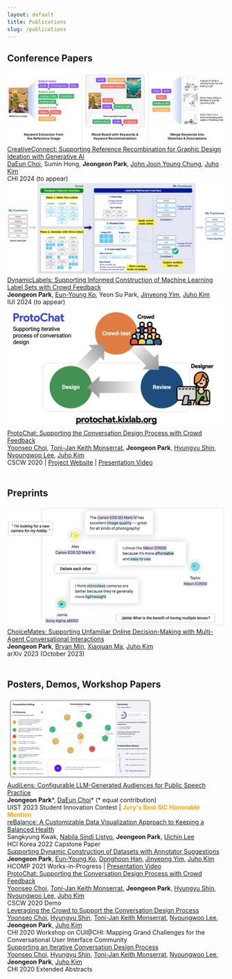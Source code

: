 ```yaml
---
layout: default
title: Publications
slug: /publications
---
```


<h2>Conference Papers</h2>

<div class="pub-container">
    <div class="pub-teaser-image">
        <img class="img-shadow" src="./assets/img/teaser/creativeconnect-teaser.png" />
    </div>
    <div class="pub-contents">
        <a id="blue-bg" class="pub-title" href="https://arxiv.org/abs/2312.11949">CreativeConnect: Supporting Reference Recombination for Graphic Design Ideation with Generative AI</a> <br/>
        <a class="collaborator" href="https://daeunchoi.com/">DaEun Choi</a>, Sumin Hong, <b class="pub-me">Jeongeon Park</b>, <a class="collaborator" href="https://johnr0.github.io/">John Joon Young Chung</a>, <a class="collaborator" href="https://juhokim.com/">Juho Kim</a> <br>
        <span class="pub-venue">  CHI 2024 (to appear) </span>
    </div>
</div>

<div class="pub-container">
    <div class="pub-teaser-image">
            <img class="img-shadow" src="./assets/img/teaser/dynamiclabels-teaser.jpg"/>
    </div>
    <div class="pub-contents">
        <a id="blue-bg" class="pub-title" href="">DynamicLabels: Supporting Informed Construction of Machine Learning Label Sets with Crowd Feedback</a> <br/>
        <b class="pub-me">Jeongeon Park</b>, <a class="collaborator" href="https://eunyoungko.com/">Eun-Young Ko</a>, Yeon Su Park, <a class="collaborator" href="https://scholar.google.co.kr/citations?hl=en&user=UltFXK0AAAAJ">Jinyeong Yim</a>, <a class="collaborator" href="https://juhokim.com/">Juho Kim</a> <br>
        <span class="pub-venue"> IUI 2024 (to appear) </span>
    </div>
</div>

<div class="pub-container">
    <div class="pub-teaser-image">
            <img class="img-shadow" src="./assets/img/teaser/protochat-teaser.jpeg"/>
    </div>
    <div class="pub-contents">
        <a id="blue-bg" class="pub-title" href="https://dl.acm.org/doi/10.1145/3432924">ProtoChat: Supporting the Conversation Design Process with Crowd Feedback</a> <br/>
        <a class="collaborator" href="https://www.yoonseochoi.com/">Yoonseo Choi</a>, <a class="collaborator" href="https://www.linkedin.com/in/tjmonsi/">Toni-Jan Keith Monserrat</a>, <b class="pub-me">Jeongeon Park</b>, <a class="collaborator" href="https://hyungyu.com/">Hyungyu Shin</a>, <a class="collaborator" href="https://scholar.google.com/citations?user=nXhihPQAAAAJ">Nyoungwoo Lee</a>, <a class="collaborator" href="https://juhokim.com/">Juho Kim</a> <br>
        <span class="pub-venue"> CSCW 2020 | <a id="plain-bg" href="http://protochat.kixlab.org/">Project Website</a> | <a id="plain-bg" href="https://www.youtube.com/watch?v=oIBt3EkH-eE">Presentation Video</a> </span>
    </div>
</div>

<div style="height: 20px"></div>

<h2>Preprints</h2>
<div class="pub-container">
    <div class="pub-teaser-image">
        <img class="img-shadow" src="./assets/img/teaser/choicemates-teaser.jpg" />
    </div>
    <div class="pub-contents">
        <a id="blue-bg" class="pub-title" href="https://arxiv.org/abs/2310.01331">ChoiceMates: Supporting Unfamiliar Online Decision-Making with Multi-Agent Conversational Interactions</a> <br/>
        <b class="pub-me">Jeongeon Park</b>, <a class="collaborator" href="https://bryanmin.me/">Bryan Min</a>, <a class="collaborator" href="https://www.cse.ust.hk/~mxj/">Xiaojuan Ma</a>, <a class="collaborator" href="https://juhokim.com/">Juho Kim</a> <br>
        <span class="pub-venue">arXiv 2023 (October 2023) </span>
    </div>
</div>



<div style="height: 20px"></div>

<h2>Posters, Demos, Workshop Papers</h2>
<div class="pub-container">
    <div class="pub-teaser-image">
        <img class="img-shadow" src="./assets/img/teaser/audilens-teaser.jpg" />
    </div>
    <div class="pub-contents">
        <a id="blue-bg" class="pub-title" href="https://dl.acm.org/doi/10.1145/3586182.3625114">AudiLens: Configurable LLM-Generated Audiences for Public Speech Practice</a> <br/>
        <b class="pub-me">Jeongeon Park</b>*, <a class="collaborator" href="https://daeunchoi.com/">DaEun Choi</a>* (* equal contribution) <br>
        <span class="pub-venue">UIST 2023 Student Innovation Contest |</span> <b style="color:orange;margin:5px 0 0;">Jury's Best SIC Honorable Mention </b>
    </div>
</div>

<div class="pub-container">
    <div class="pub-contents">
        <a id="blue-bg" class="pub-title" href="/assets/pdf/hcikorea2022-rebalance-capstone.pdf">reBalance: A Customizable Data Visualization Approach to Keeping a Balanced Health</a> <br/>
        Sangkyung Kwak, <a class="collaborator" href="https://wulanfrom-design.netlify.app/">Nabila Sindi Listyo</a>, <b class="pub-me">Jeongeon Park</b>, <a class="collaborator" href="https://scholar.google.co.kr/citations?user=Sc2pBzYAAAAJ">Uichin Lee</a> <br>
        <span class="pub-venue"> HCI Korea 2022 Capstone Paper </span>
    </div>
</div>

<div class="pub-container">
    <div class="pub-contents">
        <a id="blue-bg" class="pub-title" href="https://www.humancomputation.com/assets/wips_demos/HCOMP_2021_paper_97.pdf">Supporting Dynamic Construction of Datasets with Annotator Suggestions</a> <br/>
        <b class="pub-me">Jeongeon Park</b>, <a class="collaborator" href="https://eunyoungko.com/">Eun-Young Ko</a>, <a class="collaborator" href="https://scholar.google.com/citations?user=aVnLn_IAAAAJ&hl=en">Donghoon Han</a>, <a class="collaborator" href="https://scholar.google.co.kr/citations?hl=en&user=UltFXK0AAAAJ">Jinyeong Yim</a>, <a class="collaborator" href="https://juhokim.com/">Juho Kim</a> <br>
        <span class="pub-venue"> HCOMP 2021 Works-in-Progress | <a id="plain-bg" href="https://slideslive.com/38969666">Presentation Video</a> </span>
    </div>
</div>

<div class="pub-container">
    <div class="pub-contents">
        <a id="blue-bg" class="pub-title" href="https://dl.acm.org/doi/10.1145/3406865.3418568">ProtoChat: Supporting the Conversation Design Process with Crowd Feedback</a> <br/>
        <a class="collaborator" href="https://www.yoonseochoi.com/">Yoonseo Choi</a>, <a class="collaborator" href="https://www.linkedin.com/in/tjmonsi/">Toni-Jan Keith Monserrat</a>, <b class="pub-me">Jeongeon Park</b>, <a class="collaborator" href="https://hyungyu.com/">Hyungyu Shin</a>, <a class="collaborator" href="https://scholar.google.com/citations?user=nXhihPQAAAAJ">Nyoungwoo Lee</a>, <a class="collaborator" href="https://juhokim.com/">Juho Kim</a> <br>
        <span class="pub-venue"> CSCW 2020 Demo </span>
    </div>
</div>

<div class="pub-container">
    <div class="pub-contents">
        <a id="blue-bg" class="pub-title" href="https://dl.acm.org/doi/10.1145/3405755.3406155">Leveraging the Crowd to Support the Conversation Design Process</a> <br/>
        <a class="collaborator" href="https://www.yoonseochoi.com/">Yoonseo Choi</a>, <a class="collaborator" href="https://hyungyu.com/">Hyungyu Shin</a>, <a class="collaborator" href="https://www.linkedin.com/in/tjmonsi/">Toni-Jan Keith Monserrat</a>, <a class="collaborator" href="https://scholar.google.com/citations?user=nXhihPQAAAAJ">Nyoungwoo Lee</a>, <b class="pub-me">Jeongeon Park</b>, <a class="collaborator" href="https://juhokim.com/">Juho Kim</a> <br>
        <span class="pub-venue"> CHI 2020 Workshop on CUI@CHI: Mapping Grand Challenges for the Conversational User Interface Community </span>
    </div>
</div>

<div class="pub-container">
    <div class="pub-contents">
        <a id="blue-bg" class="pub-title" href="https://dl.acm.org/doi/abs/10.1145/3334480.3382951">Supporting an Iterative Conversation Design Process</a> <br/>
        <a class="collaborator" href="https://www.yoonseochoi.com/">Yoonseo Choi</a>, <a class="collaborator" href="https://hyungyu.com/">Hyungyu Shin</a>, <a class="collaborator" href="https://www.linkedin.com/in/tjmonsi/">Toni-Jan Keith Monserrat</a>, <a class="collaborator" href="https://scholar.google.com/citations?user=nXhihPQAAAAJ">Nyoungwoo Lee</a>, <b class="pub-me">Jeongeon Park</b>, <a class="collaborator" href="https://juhokim.com/">Juho Kim</a> <br>
        <span class="pub-venue"> CHI 2020 Extended Abstracts </span>
    </div>
</div>
